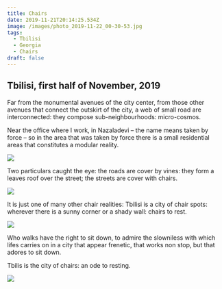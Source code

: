 ```yaml
---
title: Chairs
date: 2019-11-21T20:14:25.534Z
image: /images/photo_2019-11-22_00-30-53.jpg
tags:
  - Tbilisi
  - Georgia
  - Chairs
draft: false
---
```

## Tbilisi, first half of November, 2019

Far from the monumental avenues of the city center, from those other avenues that connect the outskirt of the city, a web of small road are interconnected: they compose sub-neighbourhoods: micro-cosmos.

Near the office where I work, in Nazaladevi – the name means taken by force – so in the area that was taken by force there is a small residential areas that constitutes a modular reality.

<!-- excerpt -->

![](/images/photo_2019-11-22_00-16-18.jpg)

Two particulars caught the eye: the roads are cover by vines: they form a leaves roof over the street; the streets are cover with chairs.

![](/images/photo_2019-11-25_12-04-01.jpg)

It is just one of many other chair realities: Tbilisi is a city of chair spots: wherever there is a sunny corner or a shady wall: chairs to rest.

![](/images/photo_2019-11-22_00-33-37.jpg)

Who walks have the right to sit down, to admire the slowniless with which lifes carries on in a city that appear frenetic, that works non stop, but that adores to sit down.

Tbilis is the city of chairs: an ode to resting.

![](/images/photo_2019-11-22_00-38-04.jpg)
